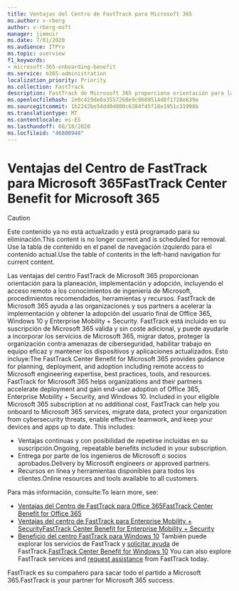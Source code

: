 ```yaml
---
title: Ventajas del Centro de FastTrack para Microsoft 365
ms.author: v-rberg
author: v-rberg-msft
manager: jimmuir
ms.date: 7/01/2020
ms.audience: ITPro
ms.topic: overview
f1_keywords:
- microsoft-365-onboarding-benefit
ms.service: m365-administration
localization_priority: Priority
ms.collection: FastTrack
description: FastTrack de Microsoft 365 proporciona orientación para la planeación, implementación y adopción, incluyendo el acceso remoto a los conocimientos de ingeniería de Microsoft, procedimientos recomendados, herramientas y recursos. FastTrack de Microsoft 365 ayuda a las organizaciones y sus partners a acelerar la implementación y obtener la adopción del usuario final de Office 365, Windows 10 y Enterprise Mobility + Security.
ms.openlocfilehash: 2e0c429de0a3557260e9c9689514d8f1728e639e
ms.sourcegitcommit: 1b2242be54dd0d000c6384f45f18e1951c31998b
ms.translationtype: MT
ms.contentlocale: es-ES
ms.lasthandoff: 08/18/2020
ms.locfileid: "46800948"
---
```

# <a name="fasttrack-center-benefit-for-microsoft-365"></a><span data-ttu-id="e94be-104">Ventajas del Centro de FastTrack para Microsoft 365</span><span class="sxs-lookup"><span data-stu-id="e94be-104">FastTrack Center Benefit for Microsoft 365</span></span>

> [!CAUTION]
> <span data-ttu-id="e94be-105">Este contenido ya no está actualizado y está programado para su eliminación.</span><span class="sxs-lookup"><span data-stu-id="e94be-105">This content is no longer current and is scheduled for removal.</span></span> <span data-ttu-id="e94be-106">Use la tabla de contenido en el panel de navegación izquierdo para el contenido actual.</span><span class="sxs-lookup"><span data-stu-id="e94be-106">Use the table of contents in the left-hand navigation for current content.</span></span>

<span data-ttu-id="e94be-p103">Las ventajas del centro FastTrack de Microsoft 365 proporcionan orientación para la planeación, implementación y adopción, incluyendo el acceso remoto a los conocimientos de ingeniería de Microsoft, procedimientos recomendados, herramientas y recursos. FastTrack de Microsoft 365 ayuda a las organizaciones y sus partners a acelerar la implementación y obtener la adopción del usuario final de Office 365, Windows 10 y Enterprise Mobility + Security. FastTrack está incluido en su suscripción de Microsoft 365 válida y sin coste adicional, y puede ayudarle a incorporar los servicios de Microsoft 365, migrar datos, proteger la organización contra amenazas de ciberseguridad, habilitar trabajo en equipo eficaz y mantener los dispositivos y aplicaciones actualizados. Esto incluye:</span><span class="sxs-lookup"><span data-stu-id="e94be-p103">The FastTrack Center Benefit for Microsoft 365 provides guidance for planning, deployment, and adoption including remote access to Microsoft engineering expertise, best practices, tools, and resources. FastTrack for Microsoft 365 helps organizations and their partners accelerate deployment and gain end-user adoption of Office 365, Enterprise Mobility + Security, and Windows 10. Included in your eligible Microsoft 365 subscription at no additional cost, FastTrack can help you onboard to Microsoft 365 services, migrate data, protect your organization from cybersecurity threats, enable effective teamwork, and keep your devices and apps up to date. This includes:</span></span>

- <span data-ttu-id="e94be-111">Ventajas continuas y con posibilidad de repetirse incluidas en su suscripción.</span><span class="sxs-lookup"><span data-stu-id="e94be-111">Ongoing, repeatable benefits included in your subscription.</span></span>
- <span data-ttu-id="e94be-112">Entrega por parte de los ingenieros de Microsoft o socios aprobados.</span><span class="sxs-lookup"><span data-stu-id="e94be-112">Delivery by Microsoft engineers or approved partners.</span></span>
- <span data-ttu-id="e94be-113">Recursos en línea y herramientas disponibles para todos los clientes.</span><span class="sxs-lookup"><span data-stu-id="e94be-113">Online resources and tools available to all customers.</span></span>
  
<span data-ttu-id="e94be-114">Para más información, consulte:</span><span class="sxs-lookup"><span data-stu-id="e94be-114">To learn more, see:</span></span>

- [<span data-ttu-id="e94be-115">Ventajas del Centro de FastTrack para Office 365</span><span class="sxs-lookup"><span data-stu-id="e94be-115">FastTrack Center Benefit for Office 365</span></span>](O365-fasttrack-benefit-for-office-365.md) 
- [<span data-ttu-id="e94be-116">Ventajas del centro de FastTrack para Enterprise Mobility + Security</span><span class="sxs-lookup"><span data-stu-id="e94be-116">FastTrack Center Benefit for Enterprise Mobility + Security</span></span>](EMS-fasttrack-benefit-for-EMS.md)
- <span data-ttu-id="e94be-117">[Beneficio del centro FastTrack para Windows 10](Win-10-fasttrack-benefit-for-Windows-10.md) También puede explorar los servicios de FastTrack y [solicitar ayuda](https://go.microsoft.com/fwlink/p/?LinkId=2003903) de FastTrack.</span><span class="sxs-lookup"><span data-stu-id="e94be-117">[FastTrack Center Benefit for Windows 10](Win-10-fasttrack-benefit-for-Windows-10.md) You can also explore FastTrack services and [request assistance](https://go.microsoft.com/fwlink/p/?LinkId=2003903) from FastTrack today.</span></span>

<span data-ttu-id="e94be-118">FastTrack es su compañero para sacar todo el partido a Microsoft 365.</span><span class="sxs-lookup"><span data-stu-id="e94be-118">FastTrack is your partner for Microsoft 365 success.</span></span>
  